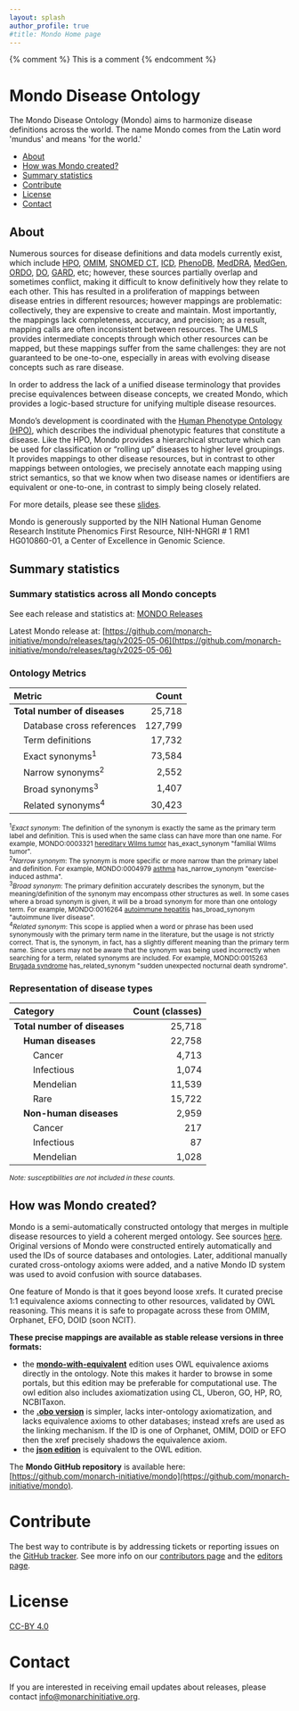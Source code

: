 ```yaml
---
layout: splash
author_profile: true
#title: Mondo Home page
---
```

{% comment %} This is a comment {% endcomment %}

# Mondo Disease Ontology

The Mondo Disease Ontology (Mondo) aims to harmonize disease definitions across the world. The name Mondo comes from the Latin word 'mundus' and means 'for the world.'

- [About](#about)
- [How was Mondo created?](#created)
- [Summary statistics](#stats)
- [Contribute](#contribute)
- [License](#license)
- [Contact](#contact)

<a name="about"></a> 
## About  

Numerous sources for disease definitions and data models currently exist, which include [HPO](https://hpo.jax.org/app/), [OMIM](https://omim.org/), [SNOMED CT](http://www.snomed.org/), [ICD](https://www.cdc.gov/nchs/icd/icd10cm.htm), [PhenoDB](https://phenodb.org/), [MedDRA](https://www.meddra.org/), [MedGen](https://www.ncbi.nlm.nih.gov/medgen/), [ORDO](https://www.orpha.net/consor/cgi-bin/index.php?lng=EN), [DO](http://disease-ontology.org/), [GARD](https://rarediseases.info.nih.gov/), etc; however, these sources partially overlap and sometimes conflict, making it difficult to know definitively how they relate to each other. This has resulted in a proliferation of mappings between disease entries in different resources; however mappings are problematic: collectively, they are expensive to create and maintain. Most importantly, the mappings lack completeness, accuracy, and precision; as a result, mapping calls are often inconsistent between resources. The UMLS provides intermediate concepts through which other resources can be mapped, but these mappings suffer from the same challenges: they are not guaranteed to be one-to-one, especially in areas with evolving disease concepts such as rare disease.

In order to address the lack of a unified disease terminology that provides precise equivalences between disease concepts, we created Mondo, which provides a logic-based structure for unifying multiple disease resources.

Mondo’s development is coordinated with the [Human Phenotype Ontology (HPO)](https://hpo.jax.org/app/), which describes the individual phenotypic features that constitute a disease. Like the HPO, Mondo provides a hierarchical structure which can be used for classification or “rolling up” diseases to higher level groupings. It provides mappings to other disease resources, but in contrast to other mappings between ontologies, we precisely annotate each mapping using strict semantics, so that we know when two disease names or identifiers are equivalent or one-to-one, in contrast to simply being closely related.

For more details, please see these [slides](https://docs.google.com/presentation/d/1piBa680WN4EmI2q5oGpXGeuurZNkP66E4iOSJtEM1Ro/edit#slide=id.p1).

Mondo is generously supported by the NIH National Human Genome Research Institute Phenomics First Resource, NIH-NHGRI # 1 RM1 HG010860-01, a Center of Excellence in Genomic Science.

<a name="stats"></a> 
## Summary statistics

### Summary statistics across all Mondo concepts
See each release and statistics at: [MONDO Releases](https://github.com/monarch-initiative/mondo/tags)

Latest Mondo release at: [https://github.com/monarch-initiative/mondo/releases/tag/v2025-05-06](https://github.com/monarch-initiative/mondo/releases/tag/v2025-05-06)

### Ontology Metrics

| Metric | Count |
| :--- | ---: |
| **Total number of diseases**                         | 25,718  |
| &nbsp;&nbsp;&nbsp;&nbsp;Database cross references    | 127,799 |
| &nbsp;&nbsp;&nbsp;&nbsp;Term definitions             | 17,732  |
| &nbsp;&nbsp;&nbsp;&nbsp;Exact synonyms<sup>1</sup>   | 73,584  |
| &nbsp;&nbsp;&nbsp;&nbsp;Narrow synonyms<sup>2</sup>  | 2,552   |
| &nbsp;&nbsp;&nbsp;&nbsp;Broad synonyms<sup>3</sup>   | 1,407   |
| &nbsp;&nbsp;&nbsp;&nbsp;Related synonyms<sup>4</sup> | 30,423  |


<small>
<sup>1</sup><i>Exact synonym</i>: The definition of the synonym is exactly the same as the primary term label and definition. This is used when the same class can have more than one name. For example, MONDO:0003321 <a href="https://www.ebi.ac.uk/ols4/ontologies/mondo/classes/http%253A%252F%252Fpurl.obolibrary.org%252Fobo%252FMONDO_0003321" target="_blank">hereditary Wilms tumor</a> has_exact_synonym &quot;familial Wilms tumor&quot;.
<br>
<sup>2</sup><i>Narrow synonym</i>: The synonym is more specific or more narrow than the primary label and definition. For example, MONDO:0004979 <a href="https://www.ebi.ac.uk/ols4/ontologies/mondo/classes/http%253A%252F%252Fpurl.obolibrary.org%252Fobo%252FMONDO_0004979" target="_blank">asthma</a> has_narrow_synonym &quot;exercise-induced asthma&quot;.
<br>
<sup>3</sup><i>Broad synonym</i>: The primary definition accurately describes the synonym, but the meaning/definition of the synonym may encompass other structures as well. In some cases where a broad synonym is given, it will be a broad synonym for more than one ontology term. For example, MONDO:0016264 <a href="https://www.ebi.ac.uk/ols4/ontologies/mondo/classes/http%253A%252F%252Fpurl.obolibrary.org%252Fobo%252FMONDO_0016264" target="_blank">autoimmune hepatitis</a> has_broad_synonym &quot;autoimmune liver disease&quot;.
<br>
<sup>4</sup><i>Related synonym</i>: This scope is applied when a word or phrase has been used synonymously with the primary term name in the literature, but the usage is not strictly correct. That is, the synonym, in fact, has a slightly different meaning than the primary term name. Since users may not be aware that the synonym was being used incorrectly when searching for a term, related synonyms are included. For example, MONDO:0015263 <a href="https://www.ebi.ac.uk/ols4/ontologies/mondo/classes/http%253A%252F%252Fpurl.obolibrary.org%252Fobo%252FMONDO_0015263" target="_blank">Brugada syndrome</a> has_related_synonym &quot;sudden unexpected nocturnal death syndrome&quot;.
</small>


### Representation of disease types

| Category                                                       | Count (classes) |
|:---------------------------------------------------------------|----------------:|
| **Total number of diseases**                                   | 25,718          |
| &nbsp;&nbsp;&nbsp;&nbsp;**Human diseases**                     | 22,758          |
| &nbsp;&nbsp;&nbsp;&nbsp;&nbsp;&nbsp;&nbsp;&nbsp;Cancer         | 4,713           |
| &nbsp;&nbsp;&nbsp;&nbsp;&nbsp;&nbsp;&nbsp;&nbsp;Infectious     | 1,074           |
| &nbsp;&nbsp;&nbsp;&nbsp;&nbsp;&nbsp;&nbsp;&nbsp;Mendelian      | 11,539          |
| &nbsp;&nbsp;&nbsp;&nbsp;&nbsp;&nbsp;&nbsp;&nbsp;Rare           | 15,722          |
| &nbsp;&nbsp;&nbsp;&nbsp;**Non-human diseases**                 | 2,959           |
| &nbsp;&nbsp;&nbsp;&nbsp;&nbsp;&nbsp;&nbsp;&nbsp;Cancer         | 217             |
| &nbsp;&nbsp;&nbsp;&nbsp;&nbsp;&nbsp;&nbsp;&nbsp;Infectious     | 87              |
| &nbsp;&nbsp;&nbsp;&nbsp;&nbsp;&nbsp;&nbsp;&nbsp;Mendelian      | 1,028           |

<small><i>Note: susceptibilities are not included in these counts.</i></small>



<a name="created"></a> 
## How was Mondo created?    

Mondo is a semi-automatically constructed ontology that merges in multiple disease resources to yield a coherent merged ontology. See sources [here](https://mondo.monarchinitiative.org/pages/sources/). Original versions of Mondo were constructed entirely automatically and used the IDs of source databases and ontologies. Later, additional manually curated cross-ontology axioms were added, and a native Mondo ID system was used to avoid confusion with source databases.

One feature of Mondo is that it goes beyond loose xrefs. It curated precise 1:1 equivalence axioms connecting to other resources, validated by OWL reasoning. This means it is safe to propagate across these from OMIM, Orphanet, EFO, DOID (soon NCIT).

**These precise mappings are available as stable release versions in three formats:**  

- the **[mondo-with-equivalent](http://purl.obolibrary.org/obo/mondo/mondo-with-equivalents.owl)** edition uses OWL equivalence axioms directly in the ontology. Note this makes it harder to browse in some portals, but this edition may be preferable for computational use. The owl edition also includes axiomatization using CL, Uberon, GO, HP, RO, NCBITaxon.
- the **[.obo version](http://purl.obolibrary.org/obo/mondo.obo)** is simpler, lacks inter-ontology axiomatization, and lacks equivalence axioms to other databases; instead xrefs are used as the linking mechanism. If the ID is one of Orphanet, OMIM, DOID or EFO then the xref precisely shadows the equivalence axiom.
- the **[json edition](http://purl.obolibrary.org/obo/mondo/mondo-with-equivalents.json)** is equivalent to the OWL edition.

The **Mondo GitHub repository** is available here: [https://github.com/monarch-initiative/mondo](https://github.com/monarch-initiative/mondo).

<a name="contribute"></a> 
# Contribute

The best way to contribute is by addressing tickets or reporting issues on the [GitHub tracker](https://github.com/monarch-initiative/mondo/issues). See more info on our [contributors page](https://monarch-initiative.github.io/mondo/pages/contributors/) and the [editors page](https://mondo.monarchinitiative.org/pages/editors/).

<a name="license"></a> 
# License

[CC-BY 4.0](https://creativecommons.org/licenses/by/4.0/)

<a name="contact"></a> 
# Contact

If you are interested in receiving email updates about releases, please contact <a href="mailto:info@monarchinitiative.org">info@monarchinitiative.org</a>.
